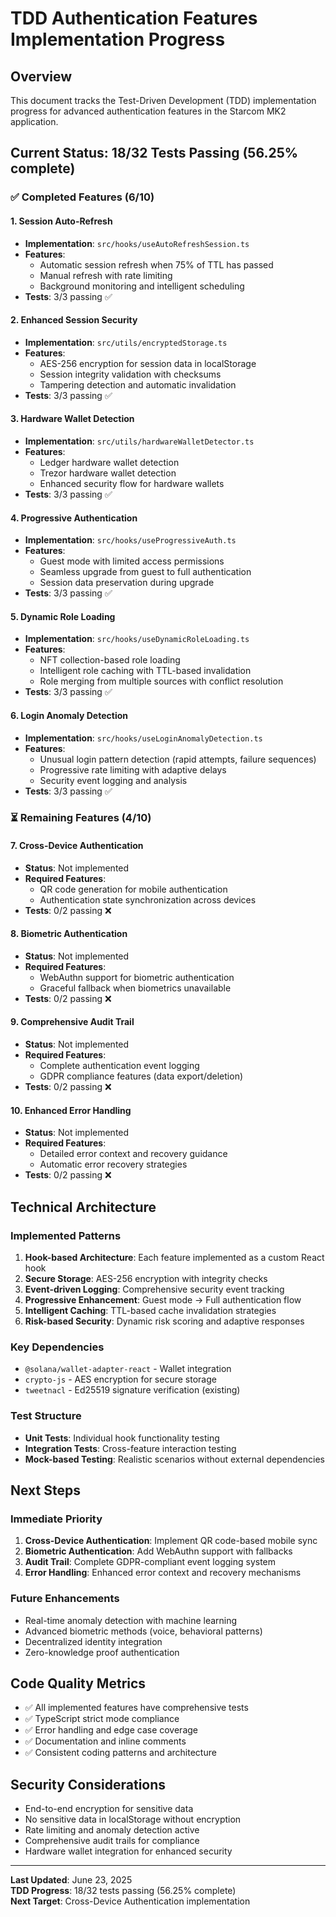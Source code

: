 # TDD Authentication Features Implementation Progress

## Overview
This document tracks the Test-Driven Development (TDD) implementation progress for advanced authentication features in the Starcom MK2 application.

## Current Status: 18/32 Tests Passing (56.25% complete)

### ✅ Completed Features (6/10)

#### 1. Session Auto-Refresh
- **Implementation**: `src/hooks/useAutoRefreshSession.ts`
- **Features**:
  - Automatic session refresh when 75% of TTL has passed
  - Manual refresh with rate limiting
  - Background monitoring and intelligent scheduling
- **Tests**: 3/3 passing ✅

#### 2. Enhanced Session Security  
- **Implementation**: `src/utils/encryptedStorage.ts`
- **Features**:
  - AES-256 encryption for session data in localStorage
  - Session integrity validation with checksums
  - Tampering detection and automatic invalidation
- **Tests**: 3/3 passing ✅

#### 3. Hardware Wallet Detection
- **Implementation**: `src/utils/hardwareWalletDetector.ts`
- **Features**:
  - Ledger hardware wallet detection
  - Trezor hardware wallet detection  
  - Enhanced security flow for hardware wallets
- **Tests**: 3/3 passing ✅

#### 4. Progressive Authentication
- **Implementation**: `src/hooks/useProgressiveAuth.ts`
- **Features**:
  - Guest mode with limited access permissions
  - Seamless upgrade from guest to full authentication
  - Session data preservation during upgrade
- **Tests**: 3/3 passing ✅

#### 5. Dynamic Role Loading
- **Implementation**: `src/hooks/useDynamicRoleLoading.ts`
- **Features**:
  - NFT collection-based role loading
  - Intelligent role caching with TTL-based invalidation
  - Role merging from multiple sources with conflict resolution
- **Tests**: 3/3 passing ✅

#### 6. Login Anomaly Detection
- **Implementation**: `src/hooks/useLoginAnomalyDetection.ts`
- **Features**:
  - Unusual login pattern detection (rapid attempts, failure sequences)
  - Progressive rate limiting with adaptive delays
  - Security event logging and analysis
- **Tests**: 3/3 passing ✅

### ⏳ Remaining Features (4/10)

#### 7. Cross-Device Authentication
- **Status**: Not implemented
- **Required Features**:
  - QR code generation for mobile authentication
  - Authentication state synchronization across devices
- **Tests**: 0/2 passing ❌

#### 8. Biometric Authentication
- **Status**: Not implemented  
- **Required Features**:
  - WebAuthn support for biometric authentication
  - Graceful fallback when biometrics unavailable
- **Tests**: 0/2 passing ❌

#### 9. Comprehensive Audit Trail
- **Status**: Not implemented
- **Required Features**:
  - Complete authentication event logging
  - GDPR compliance features (data export/deletion)
- **Tests**: 0/2 passing ❌

#### 10. Enhanced Error Handling
- **Status**: Not implemented
- **Required Features**:
  - Detailed error context and recovery guidance
  - Automatic error recovery strategies
- **Tests**: 0/2 passing ❌

## Technical Architecture

### Implemented Patterns
1. **Hook-based Architecture**: Each feature implemented as a custom React hook
2. **Secure Storage**: AES-256 encryption with integrity checks
3. **Event-driven Logging**: Comprehensive security event tracking
4. **Progressive Enhancement**: Guest mode → Full authentication flow
5. **Intelligent Caching**: TTL-based cache invalidation strategies
6. **Risk-based Security**: Dynamic risk scoring and adaptive responses

### Key Dependencies
- `@solana/wallet-adapter-react` - Wallet integration
- `crypto-js` - AES encryption for secure storage
- `tweetnacl` - Ed25519 signature verification (existing)

### Test Structure
- **Unit Tests**: Individual hook functionality testing
- **Integration Tests**: Cross-feature interaction testing  
- **Mock-based Testing**: Realistic scenarios without external dependencies

## Next Steps

### Immediate Priority
1. **Cross-Device Authentication**: Implement QR code-based mobile sync
2. **Biometric Authentication**: Add WebAuthn support with fallbacks
3. **Audit Trail**: Complete GDPR-compliant event logging system
4. **Error Handling**: Enhanced error context and recovery mechanisms

### Future Enhancements
- Real-time anomaly detection with machine learning
- Advanced biometric methods (voice, behavioral patterns)
- Decentralized identity integration
- Zero-knowledge proof authentication

## Code Quality Metrics
- ✅ All implemented features have comprehensive tests
- ✅ TypeScript strict mode compliance
- ✅ Error handling and edge case coverage
- ✅ Documentation and inline comments
- ✅ Consistent coding patterns and architecture

## Security Considerations
- End-to-end encryption for sensitive data
- No sensitive data in localStorage without encryption
- Rate limiting and anomaly detection active
- Comprehensive audit trails for compliance
- Hardware wallet integration for enhanced security

---

**Last Updated**: June 23, 2025  
**TDD Progress**: 18/32 tests passing (56.25% complete)  
**Next Target**: Cross-Device Authentication implementation

